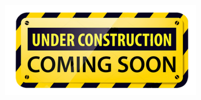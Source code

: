 <div style="text-align: center;">
  <img src="Under-Construction.png" alt="Under construction"/>
</div>
